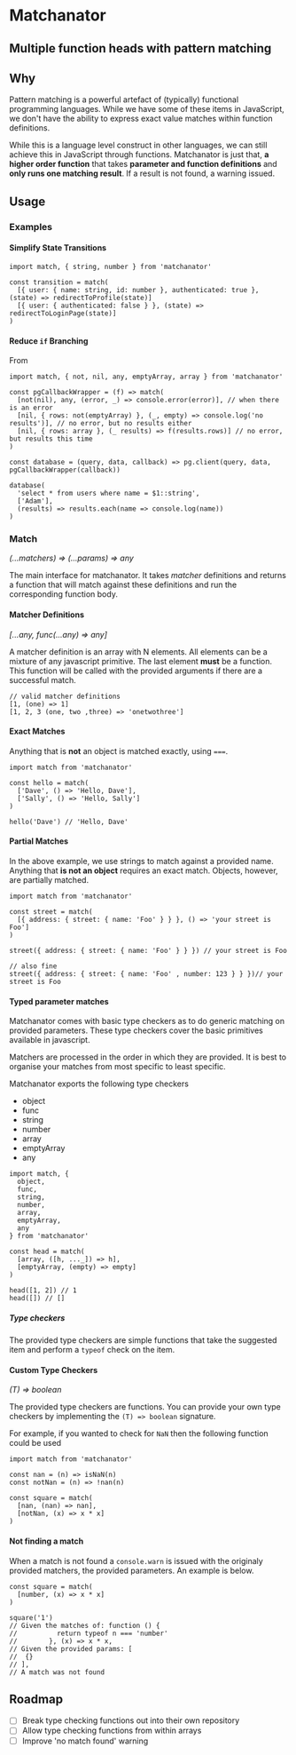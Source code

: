 # Matchanator

Multiple function heads with pattern matching
---

## Why

Pattern matching is a powerful artefact of (typically) functional programming languages. While we have some of these items in JavaScript, we don't have the ability to express exact value matches within function definitions.

While this is a language level construct in other languages, we can still achieve this in JavaScript through functions. Matchanator is just that, **a higher order function** that takes **parameter and function definitions** and **only runs one matching result**. If a result is not found, a warning issued.

## Usage

### Examples

#### Simplify State Transitions

```
import match, { string, number } from 'matchanator'

const transition = match(
  [{ user: { name: string, id: number }, authenticated: true }, (state) => redirectToProfile(state)]
  [{ user: { authenticated: false } }, (state) => redirectToLoginPage(state)]
)
```

#### Reduce `if` Branching

From
```
import match, { not, nil, any, emptyArray, array } from 'matchanator'

const pgCallbackWrapper = (f) => match(
  [not(nil), any, (error, _) => console.error(error)], // when there is an error
  [nil, { rows: not(emptyArray) }, (_, empty) => console.log('no results')], // no error, but no results either
  [nil, { rows: array }, (_ results) => f(results.rows)] // no error, but results this time
)

const database = (query, data, callback) => pg.client(query, data, pgCallbackWrapper(callback))

database(
  'select * from users where name = $1::string',
  ['Adam'],
  (results) => results.each(name => console.log(name))
)
```

### Match
_(...matchers) => (...params) => any_

The main interface for matchanator. It takes _matcher_ definitions and returns a function that will match against these definitions and run the corresponding function body.


#### Matcher Definitions
_[...any, func(...any) => any]_

A matcher definition is an array with N elements. All elements can be a mixture of any javascript primitive. The last element **must** be a function. This function will be called with the provided arguments if there are a successful match.

```
// valid matcher definitions
[1, (one) => 1]
[1, 2, 3 (one, two ,three) => 'onetwothree']
```

#### Exact Matches

Anything that is **not** an object is matched exactly, using `===`.

```
import match from 'matchanator'

const hello = match(
  ['Dave', () => 'Hello, Dave'],
  ['Sally', () => 'Hello, Sally']
)

hello('Dave') // 'Hello, Dave'
```

#### Partial Matches

In the above example, we use strings to match against a provided name. Anything that **is not an object** requires an exact match. Objects, however, are partially matched.

```
import match from 'matchanator'

const street = match(
  [{ address: { street: { name: 'Foo' } } }, () => 'your street is Foo']
)

street({ address: { street: { name: 'Foo' } } }) // your street is Foo

// also fine
street({ address: { street: { name: 'Foo' , number: 123 } } })// your street is Foo
```

#### Typed parameter matches

Matchanator comes with basic type checkers as to do generic matching on provided parameters. These type checkers cover the basic primitives available in javascript.

Matchers are processed in the order in which they are provided. It is best to organise your matches from most specific to least specific.

Matchanator exports the following type checkers
 * object
 * func
 * string
 * number
 * array
 * emptyArray
 * any

```
import match, {
  object,
  func,
  string,
  number,
  array,
  emptyArray,
  any
} from 'matchanator'

const head = match(
  [array, ([h, ..._]) => h],
  [emptyArray, (empty) => empty]
)

head([1, 2]) // 1
head([]) // []
```
##### Type checkers

The provided type checkers are simple functions that take the suggested item and perform a `typeof` check on the item.

#### Custom Type Checkers
_(T) => boolean_

The provided type checkers are functions. You can provide your own type checkers by implementing the `(T) => boolean` signature.

For example, if you wanted to check for `NaN` then the following function could be used

```
import match from 'matchanator'

const nan = (n) => isNaN(n)
const notNan = (n) => !nan(n)

const square = match(
  [nan, (nan) => nan],
  [notNan, (x) => x * x]
)
```

#### Not finding a match

When a match is not found a `console.warn` is issued with the originaly provided matchers, the provided parameters. An example is below.

```
const square = match(
  [number, (x) => x * x]
)

square('1')
// Given the matches of: function () {
//          return typeof n === 'number'
//        }, (x) => x * x,
// Given the provided params: [
//  {}
// ],
// A match was not found
```

## Roadmap
- [ ] Break type checking functions out into their own repository
- [ ] Allow type checking functions from within arrays
- [ ] Improve 'no match found' warning
